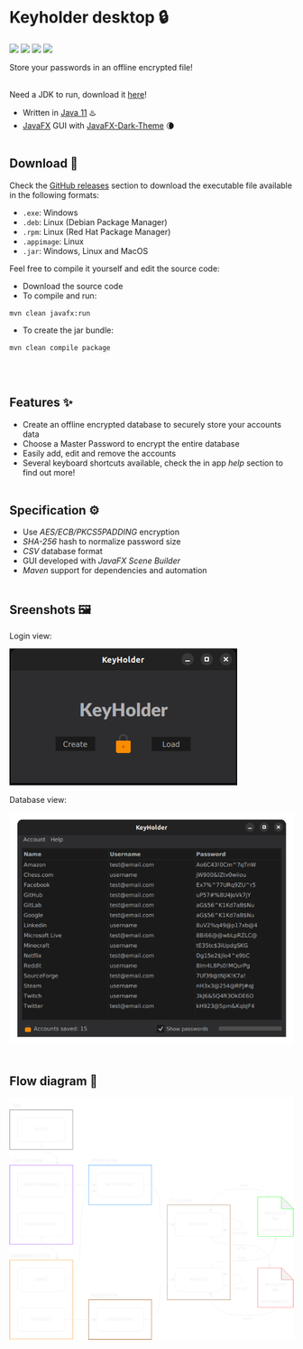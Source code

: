 # Keyholder desktop 🔒
[![](https://img.shields.io/badge/Version-1.2-white)]()
[![](https://img.shields.io/badge/Language-Java-yellow)]()
[![](https://img.shields.io/badge/Language-CSS-purple)]()
[![](https://img.shields.io/badge/Open_Source-GPL--3.0-informational)]()

Store your passwords in an offline encrypted file!
<br></br>

Need a JDK to run, download it [here](https://www.oracle.com/java/technologies/downloads/)!

- Written in [Java 11](https://dev.java/) ♨️
- [JavaFX](https://openjfx.io/) GUI with [JavaFX-Dark-Theme](https://github.com/antoniopelusi/JavaFX-Dark-Theme) 🌘
<br></br>

## Download 📂
Check the [GitHub releases](https://github.com/antoniopelusi/KeyHolder-desktop/releases) section to download the executable file available in the following formats:
- `.exe`: Windows
- `.deb`: Linux (Debian Package Manager)
- `.rpm`: Linux (Red Hat Package Manager)
- `.appimage`: Linux
- `.jar`: Windows, Linux and MacOS

Feel free to compile it yourself and edit the source code:
- Download the source code
- To compile and run:
```
mvn clean javafx:run
```
- To create the jar bundle:
```
mvn clean compile package
```
<br></br>

## Features ✨
- Create an offline encrypted database to securely store your accounts data
- Choose a Master Password to encrypt the entire database
- Easily add, edit and remove the accounts
- Several keyboard shortcuts available, check the in app *help* section to find out more!
<br></br>

## Specification ⚙️
- Use *AES/ECB/PKCS5PADDING* encryption
- *SHA-256* hash to normalize password size
- *CSV* database format
- GUI developed with *JavaFX Scene Builder*
- *Maven* support for dependencies and automation
<br></br>

## Sreenshots 🖼️
Login view:

![](login.png)

Database view:

![](database.png)
<br></br>

## Flow diagram 🧭
![](flow.png)
